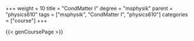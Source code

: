 +++
weight = 10
title = "CondMatter I"
degree = "msphysik"
parent = "physics610"
tags = ["msphysik", "CondMatter I", "physics610"]
categories = ["course"]
+++

{{< genCoursePage >}}
